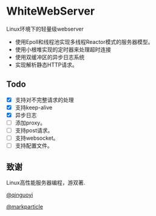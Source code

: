 # WhiteWebServer
Linux环境下的轻量级webserver

* 使用Epoll和线程池实现多线程Reactor模式的服务器模型。
* 使用小根堆实现的定时器来处理超时连接
* 使用双缓冲区的异步日志系统
* 实现解析静态HTTP请求。

## Todo
- [x] 支持对不完整请求的处理
- [x] 支持keep-alive
- [x] 异步日志
- [ ] 添加proxy。
- [ ] 支持post请求。
- [ ] 支持websocket。
- [ ] 支持配置文件。

## 致谢
Linux高性能服务器编程，游双著.

[@qinguoyi](https://github.com/qinguoyi/TinyWebServer)

[@markparticle](https://github.com/markparticle/WebServer)